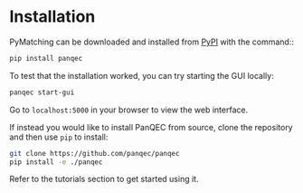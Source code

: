 # Installation

PyMatching can be downloaded and installed from [PyPI](https://pypi.org/project/PanQEC/) with the command::

```bash
pip install panqec
```

To test that the installation worked, you can try starting the GUI locally:

```bash
panqec start-gui
```

Go to `localhost:5000` in your browser to view the web interface.

If instead you would like to install PanQEC from source, clone the repository and then use `pip` to install:

```bash
git clone https://github.com/panqec/panqec
pip install -e ./panqec
```

Refer to the tutorials section to get started using it.
